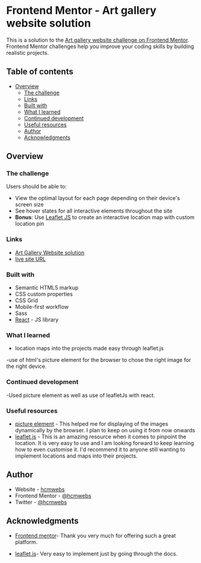 # Frontend Mentor - Art gallery website solution

This is a solution to the [Art gallery website challenge on Frontend Mentor](https://www.frontendmentor.io/challenges/art-gallery-website-yVdrZlxyA). Frontend Mentor challenges help you improve your coding skills by building realistic projects.

## Table of contents

- [Overview](#overview)
  - [The challenge](#the-challenge)
  - [Links](#links)
  - [Built with](#built-with)
  - [What I learned](#what-i-learned)
  - [Continued development](#continued-development)
  - [Useful resources](#useful-resources)
  - [Author](#author)
  - [Acknowledgments](#acknowledgments)

## Overview

### The challenge

Users should be able to:

- View the optimal layout for each page depending on their device's screen size
- See hover states for all interactive elements throughout the site
- **Bonus**: Use [Leaflet JS](https://leafletjs.com/) to create an interactive location map with custom location pin

### Links

- [Art Gallery Website solution](https://www.frontendmentor.io/solutions/responsive-project-done-using-reactjs-sass-and-grid-fshsb_B5Y0)
- [live site URL](https://art-gallery-website-seven.vercel.app/)

### Built with

- Semantic HTML5 markup
- CSS custom properties
- CSS Grid
- Mobile-first workflow
- Sass
- [React](https://reactjs.org/) - JS library

### What I learned

- location maps into the projects made easy through leaflet.js

-use of html's picture element for the browser to chose the right image for the right device.

### Continued development

-Used picture element as well as use of leafletJs with react.

### Useful resources

- [picture element](https://developer.mozilla.org/en-US/docs/Web/HTML/Element/picture) - This helped me for displaying of the images dynamically by the browser. I plan to keep on using it from now onwards
- [leaflet.js](https://react-leaflet.js.org/) - This is an amazing resource when it comes to pinpoint the location. It is very easy to use and I am looking forward to keep learning how to even customise it. I'd recommend it to anyone still wanting to implement locations and maps into their projects.

## Author

- Website - [hcmwebs](https://hcmwebs.com/)
- Frontend Mentor - [@hcmwebs](https://www.frontendmentor.io/profile/hcmwebs)
- Twitter - [@hcmwebs](https://www.twitter.com/hcmwebs)

## Acknowledgments

- [Frontend mentor](https://www.frontendmentor.io/)- Thank you very much for offering such a great platform.

- [leaflet.js](https://react-leaflet.js.org/)- Very easy to implement just by going through the docs.
